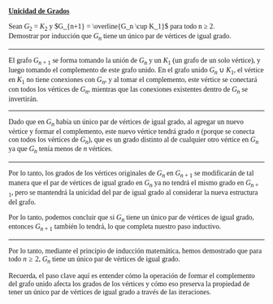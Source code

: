 <font face="LaTeX">

<u>**Unicidad de Grados**</u>

Sean $G_2$ = $K_2$ y $G_{n+1} = \overline{G_n \cup K_1}$ para todo n ≥ 2.\
Demostrar por inducción que $G_n$ tiene un único par de vértices de igual grado.


---

El grafo $G_{n+1}$ se forma tomando la unión de $G_n$ y un $K_1$ (un grafo de un solo vértice), y luego tomando el complemento de este grafo unido. En el grafo unido $G_n \cup K_1$, el vértice en $K_1$ no tiene conexiones con $G_n$, y al tomar el complemento, este vértice se conectará con todos los vértices de $G_n$, mientras que las conexiones existentes dentro de $G_n$ se invertirán.

---

Dado que en $G_n$ había un único par de vértices de igual grado, al agregar un nuevo vértice y formar el complemento, este nuevo vértice tendrá grado $n$ (porque se conecta con todos los vértices de $G_n$), que es un grado distinto al de cualquier otro vértice en $G_n$ ya que $G_n$ tenía menos de $n$ vértices. 

---

Por lo tanto, los grados de los vértices originales de $G_n$ en $G_{n+1}$ se modificarán de tal manera que el par de vértices de igual grado en $G_n$ ya no tendrá el mismo grado en $G_{n+1}$, pero se mantendrá la unicidad del par de igual grado al considerar la nueva estructura del grafo.

Por lo tanto, podemos concluir que si $G_n$ tiene un único par de vértices de igual grado, entonces $G_{n+1}$ también lo tendrá, lo que completa nuestro paso inductivo.

---

Por lo tanto, mediante el principio de inducción matemática, hemos demostrado que para todo $n \geq 2$, $G_n$ tiene un único par de vértices de igual grado.

Recuerda, el paso clave aquí es entender cómo la operación de formar el complemento del grafo unido afecta los grados de los vértices y cómo eso preserva la propiedad de tener un único par de vértices de igual grado a través de las iteraciones.

</font>